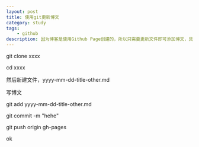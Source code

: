 ```yaml
---
layout: post
title: 使用git更新博文
category: study
tags:
    - github
description: 因为博客是使用Github Page创建的，所以只需要更新文件即可添加博文，具体命令如下
---
```


git clone xxxx

cd xxxx

然后新建文件，yyyy-mm-dd-title-other.md

写博文

git add yyyy-mm-dd-title-other.md

git commit -m "hehe"

git push origin gh-pages

ok
